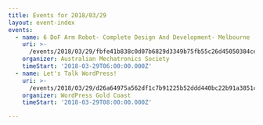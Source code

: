 ```yaml
---
title: Events for 2018/03/29
layout: event-index
events:
  - name: 6 DoF Arm Robot- Complete Design And Development- Melbourne
    uri: >-
      /events/2018/03/29/fbfe41b838c0d07b6829d3349b75fb55c26d45050384ce162e785b07ff55fdf5
    organizer: Australian Mechatronics Society
    timeStart: '2018-03-29T06:00:00.000Z'
  - name: Let's Talk WordPress!
    uri: >-
      /events/2018/03/29/d26a64975a562df1c7b91225b52ddd440bc22b91a3851c0c9acc4b2fafde8ac8
    organizer: WordPress Gold Coast
    timeStart: '2018-03-29T08:00:00.000Z'

---
```

